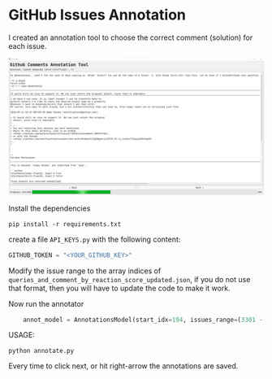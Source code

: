 # GitHub Issues Annotation

I created an annotation tool to choose the correct comment (solution) for each issue.

![issue_annotator](annotation_tool.png)

Install the dependencies

```shell
pip install -r requirements.txt
```

create a file `API_KEYS.py` with the following content:

```python
GITHUB_TOKEN = "<YOUR_GITHUB_KEY>"
```

Modify the issue range to the array indices of `queries_and_comment_by_reaction_score_updated.json`, if you do not use that format, then you will have to update the code to make it work.

Now run the annotator

```python
    annot_model = AnnotationsModel(start_idx=194, issues_range=(3301 - 1, 3850 - 1 + 1))
```

USAGE:

```shell
python annotate.py
```

Every time to click next, or hit right-arrow the annotations are saved.

